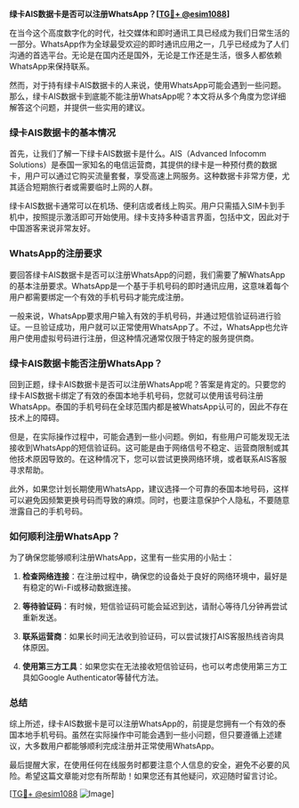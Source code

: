 **绿卡AIS数据卡是否可以注册WhatsApp？[[TG💪+ @esim1088](https://t.me/s/esim1088)]**

在当今这个高度数字化的时代，社交媒体和即时通讯工具已经成为我们日常生活的一部分。WhatsApp作为全球最受欢迎的即时通讯应用之一，几乎已经成为了人们沟通的首选平台。无论是在国内还是国外，无论是工作还是生活，很多人都依赖WhatsApp来保持联系。

然而，对于持有绿卡AIS数据卡的人来说，使用WhatsApp可能会遇到一些问题。那么，绿卡AIS数据卡到底能不能注册WhatsApp呢？本文将从多个角度为您详细解答这个问题，并提供一些实用的建议。

### 绿卡AIS数据卡的基本情况

首先，让我们了解一下绿卡AIS数据卡是什么。AIS（Advanced Infocomm Solutions）是泰国一家知名的电信运营商，其提供的绿卡是一种预付费的数据卡，用户可以通过它购买流量套餐，享受高速上网服务。这种数据卡非常方便，尤其适合短期旅行者或需要临时上网的人群。

绿卡AIS数据卡通常可以在机场、便利店或者线上购买。用户只需插入SIM卡到手机中，按照提示激活即可开始使用。绿卡支持多种语言界面，包括中文，因此对于中国游客来说非常友好。

### WhatsApp的注册要求

要回答绿卡AIS数据卡是否可以注册WhatsApp的问题，我们需要了解WhatsApp的基本注册要求。WhatsApp是一个基于手机号码的即时通讯应用，这意味着每个用户都需要绑定一个有效的手机号码才能完成注册。

一般来说，WhatsApp要求用户输入有效的手机号码，并通过短信验证码进行验证。一旦验证成功，用户就可以正常使用WhatsApp了。不过，WhatsApp也允许用户使用虚拟号码进行注册，但这种情况通常仅限于特定的服务提供商。

### 绿卡AIS数据卡能否注册WhatsApp？

回到正题，绿卡AIS数据卡是否可以注册WhatsApp呢？答案是肯定的。只要您的绿卡AIS数据卡绑定了有效的泰国本地手机号码，您就可以使用该号码注册WhatsApp。泰国的手机号码在全球范围内都是被WhatsApp认可的，因此不存在技术上的障碍。

但是，在实际操作过程中，可能会遇到一些小问题。例如，有些用户可能发现无法接收到WhatsApp的短信验证码。这可能是由于网络信号不稳定、运营商限制或其他技术原因导致的。在这种情况下，您可以尝试更换网络环境，或者联系AIS客服寻求帮助。

此外，如果您计划长期使用WhatsApp，建议选择一个可靠的泰国本地号码，这样可以避免因频繁更换号码而导致的麻烦。同时，也要注意保护个人隐私，不要随意泄露自己的手机号码。

### 如何顺利注册WhatsApp？

为了确保您能够顺利注册WhatsApp，这里有一些实用的小贴士：

1. **检查网络连接**：在注册过程中，确保您的设备处于良好的网络环境中，最好是有稳定的Wi-Fi或移动数据连接。
   
2. **等待验证码**：有时候，短信验证码可能会延迟到达，请耐心等待几分钟再尝试重新发送。

3. **联系运营商**：如果长时间无法收到验证码，可以尝试拨打AIS客服热线咨询具体原因。

4. **使用第三方工具**：如果您实在无法接收短信验证码，也可以考虑使用第三方工具如Google Authenticator等替代方法。

### 总结

综上所述，绿卡AIS数据卡是可以注册WhatsApp的，前提是您拥有一个有效的泰国本地手机号码。虽然在实际操作中可能会遇到一些小问题，但只要遵循上述建议，大多数用户都能够顺利完成注册并正常使用WhatsApp。

最后提醒大家，在使用任何在线服务时都要注意个人信息的安全，避免不必要的风险。希望这篇文章能对您有所帮助！如果您还有其他疑问，欢迎随时留言讨论。

[[TG💪+ @esim1088](https://t.me/s/esim1088) ![Image](https://i.postimg.cc/4NQfJmqS/Snipaste-2025-05-13-00-14-12.png)]